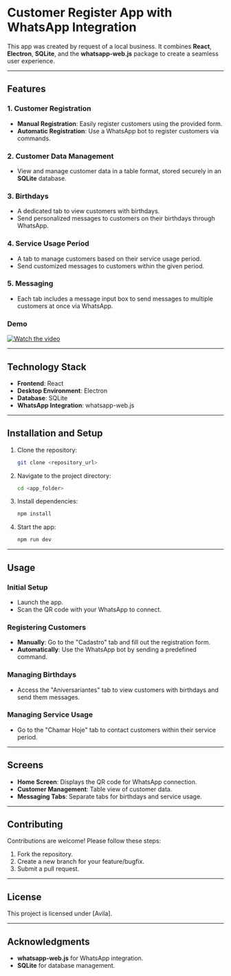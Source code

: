# Customer Register App with WhatsApp Integration

This app was created by request of a local business. It combines **React**, **Electron**, **SQLite**, and the **whatsapp-web.js** package to create a seamless user experience.

---

## Features

### 1. Customer Registration
- **Manual Registration**: Easily register customers using the provided form.
- **Automatic Registration**: Use a WhatsApp bot to register customers via commands.

### 2. Customer Data Management
- View and manage customer data in a table format, stored securely in an **SQLite** database.

### 3. Birthdays
- A dedicated tab to view customers with birthdays.
- Send personalized messages to customers on their birthdays through WhatsApp.

### 4. Service Usage Period
- A tab to manage customers based on their service usage period.
- Send customized messages to customers within the given period.

### 5. Messaging
- Each tab includes a message input box to send messages to multiple customers at once via WhatsApp.

### Demo
[![Watch the video](https://img.youtube.com/vi/LMiCRc8WdLc/0.jpg)](https://www.youtube.com/watch?v=LMiCRc8WdLc)

---

## Technology Stack

- **Frontend**: React
- **Desktop Environment**: Electron
- **Database**: SQLite
- **WhatsApp Integration**: whatsapp-web.js

---

## Installation and Setup

1. Clone the repository:
   ```bash
   git clone <repository_url>
   ```

2. Navigate to the project directory:
   ```bash
   cd <app_folder>
   ```

3. Install dependencies:
   ```bash
   npm install
   ```

4. Start the app:
   ```bash
   npm run dev
   ```

---

## Usage

### Initial Setup
- Launch the app.
- Scan the QR code with your WhatsApp to connect.

### Registering Customers
- **Manually**: Go to the "Cadastro" tab and fill out the registration form.
- **Automatically**: Use the WhatsApp bot by sending a predefined command.

### Managing Birthdays
- Access the "Aniversariantes" tab to view customers with birthdays and send them messages.

### Managing Service Usage
- Go to the "Chamar Hoje" tab to contact customers within their service period.

---

## Screens
- **Home Screen**: Displays the QR code for WhatsApp connection.
- **Customer Management**: Table view of customer data.
- **Messaging Tabs**: Separate tabs for birthdays and service usage.

---

## Contributing
Contributions are welcome! Please follow these steps:

1. Fork the repository.
2. Create a new branch for your feature/bugfix.
3. Submit a pull request.

---

## License
This project is licensed under [Avila].

---

## Acknowledgments
- **whatsapp-web.js** for WhatsApp integration.
- **SQLite** for database management.



